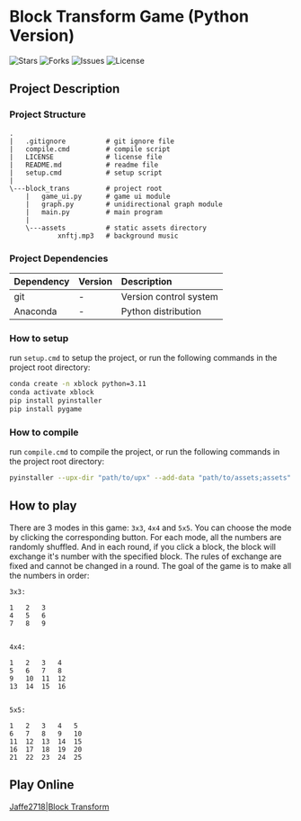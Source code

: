 # Block Transform Game (Python Version)

![Stars](https://img.shields.io/github/stars/Jaffe2718/xblock?style=flat-square)
![Forks](https://img.shields.io/github/forks/Jaffe2718/xblock?style=flat-square)
![Issues](https://img.shields.io/github/issues/Jaffe2718/xblock?style=flat-square)
![License](https://img.shields.io/github/license/Jaffe2718/xblock?style=flat-square)

## Project Description

### Project Structure

```
.
|   .gitignore          # git ignore file
|   compile.cmd         # compile script
|   LICENSE             # license file
|   README.md           # readme file
|   setup.cmd           # setup script
|
\---block_trans         # project root
    |   game_ui.py      # game ui module
    |   graph.py        # unidirectional graph module
    |   main.py         # main program
    |
    \---assets          # static assets directory
            xnftj.mp3   # background music
```

### Project Dependencies
| Dependency | Version | Description            |
|:-----------|:--------|:-----------------------|
| git        | -       | Version control system |
| Anaconda   | -       | Python distribution    |

### How to setup
run `setup.cmd` to setup the project, or run the following commands in the project root directory:
```bash
conda create -n xblock python=3.11
conda activate xblock
pip install pyinstaller
pip install pygame
```

### How to compile
run `compile.cmd` to compile the project, or run the following commands in the project root directory:
```bash
pyinstaller --upx-dir "path/to/upx" --add-data "path/to/assets;assets" -Fw "path/to/main.py" -i "path/to/your.ico"
```

## How to play
There are 3 modes in this game: `3x3`, `4x4` and `5x5`.
You can choose the mode by clicking the corresponding button.
For each mode, all the numbers are randomly shuffled.
And in each round, if you click a block, the block will exchange it's number with the specified block.
The rules of exchange are fixed and cannot be changed in a round.
The goal of the game is to make all the numbers in order: 
```
3x3:

1   2   3
4   5   6
7   8   9


4x4:

1   2   3   4
5   6   7   8
9   10  11  12
13  14  15  16


5x5:

1   2   3   4   5
6   7   8   9   10
11  12  13  14  15
16  17  18  19  20
21  22  23  24  25
```

## Play Online
[Jaffe2718|Block Transform](https://jaffe2718.github.io/xblock/)
